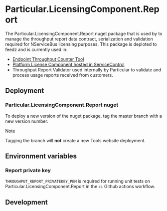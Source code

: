 # Particular.LicensingComponent.Report

The Particular.LicensingComponent.Report nuget package that is used by to manage the throughput report data contract, serialization and validation required for NServiceBus licensing purposes.
This package is deploted to feedz and is currently used in:

- [Endpoint Throughput Counter Tool](https://github.com/Particular/Particular.EndpointThroughputCounter)
- [Platform License Component hosted in ServiceControl](https://github.com/Particular/ServiceControl)
- Throughput Report Validator used internally by Particular to validate and process usage reports received from customers.

## Deployment

### Particular.LicensingComponent.Report nuget

To deploy a new version of the nuget package, tag the master branch with a new version number.

> [!NOTE]  
> Tagging the branch will **not** create a new Tools website deployment.

## Environment variables

### Report private key

`THROUGHPUT_REPORT_PRIVATEKEY_PEM` is required for running unit tests on Particular.LicensingComponent.Report in the `ci` Github actions workflow.

## Development
